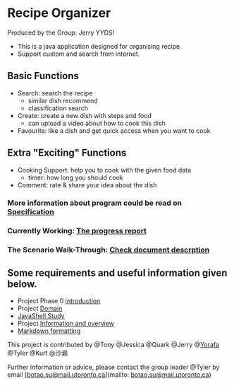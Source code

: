 [comment]: <> ( UofT CSC207 2021Fall Group Project)
# Recipe Organizer

Produced by the Group: Jerry YYDS!

- This is a java application designed for organising recipe.
- Support custom and search from internet.


## Basic Functions

- Search: search the recipe 
  - similar dish recommend
  - classification search
- Create: create a new dish with steps and food
  - can upload a video about how to cook this dish 
- Favourite: like a dish and get quick access when you want to cook

## Extra "Exciting"  Functions

- Cooking Support: help you to cook with the given food data
  - timer: how long you should cook
- Comment: rate & share your idea about the dish

[comment]: <> (- Cloud: access personal data whenever login)
### More information about program could be read on [Specification](https://github.com/CSC207-UofT/course-project-jerryyyds/blob/main/phase0/specification.md)
### Currently Working: [The progress report](https://github.com/CSC207-UofT/course-project-jerryyyds/blob/main/phase0/progress_report.md)
### The Scenario Walk-Through: [Check document descrption](https://github.com/CSC207-UofT/course-project-jerryyyds/blob/main/phase0/walkthrough.md)
## Some requirements and useful information given below.
- Project Phase 0 [introduction](https://q.utoronto.ca/courses/233945/pages/project-phase-0)
- Project [Domain](https://q.utoronto.ca/courses/233945/pages/project-domains)
- [JavaShell Study](https://github.com/CSC207-UofT/Java-Shell)
- Project [Information and overview](https://q.utoronto.ca/courses/233945/pages/course-project?module_item_id=2973653)
- [Markdown formatting](https://guides.github.com/features/mastering-markdown/)


This project is contributed by @Tony @Jessica @Quark @Jerry @[Yorafa](https://github.com/Yorafa) @Tyler @Kurt @沙漏

Further information or advice, please contact the group leader @Tyler by email [botao.su@mail.utoronto.ca](mailto: botao.su@mail.utoronto.ca)


